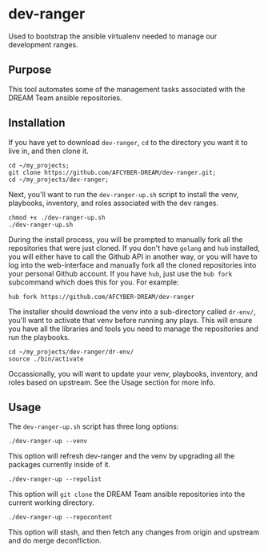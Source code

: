 # dev-ranger
Used to bootstrap the ansible virtualenv needed to manage our development ranges.

Purpose
-------

This tool automates some of the management tasks associated with the DREAM Team ansible repositories.

Installation
------------

If you have yet to download `dev-ranger`, `cd` to the directory you want it to live in, and then clone it.

```
cd ~/my_projects;
git clone https://github.com/AFCYBER-DREAM/dev-ranger.git;
cd ~/my_projects/dev-ranger;
```

Next, you'll want to run the `dev-ranger-up.sh` script to install the venv, playbooks, inventory, and roles associated with the dev ranges.

```
chmod +x ./dev-ranger-up.sh
./dev-ranger-up.sh
```
During the install process, you will be prompted to manually fork all the repositories that were just cloned.
If you don't have `golang` and `hub` installed, you will either have to call the Github API in another way,
or you will have to log into the web-interface and manually fork all the cloned repositories into your personal Github account.
If you have `hub`, just use the `hub fork` subcommand which does this for you. For example:

```
hub fork https://github.com/AFCYBER-DREAM/dev-ranger
```

The installer should download the venv into a sub-directory called `dr-env/`, you'll want to activate that venv before running any plays.
This will ensure you have all the libraries and tools you need to manage the repositories and run the playbooks.

```
cd ~/my_projects/dev-ranger/dr-env/
source ./bin/activate
```

Occassionally, you will want to update your venv, playbooks, inventory, and roles based on upstream. See the Usage section for more info.

Usage
----

The `dev-ranger-up.sh` script has three long options:

`./dev-ranger-up --venv` 

This option will refresh dev-ranger and the venv by upgrading all the packages currently inside of it.

`./dev-ranger-up --repolist` 

This option will `git clone` the DREAM Team ansible repositories into the current working directory.

`./dev-ranger-up --repocontent` 

This option will stash, and then fetch any changes from origin and upstream and do merge deconfliction.


